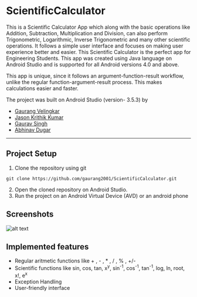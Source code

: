# ScientificCalculator

This is a Scientific Calculator App which along with the basic operations like Addition, Subtraction, Multiplication and Division, can also perform Trigonometric, Logarithmic, Inverse Trigonometric and many other scientific operations. It follows a simple user interface and focuses on making user experience better and easier. This Scientific Calculator is the perfect app for Engineering Students. This app was created using Java language on Android Studio and is supported for all Android versions 4.0 and above.

This app is unique, since it follows an argument-function-result workflow, unlike the regular function-argument-result process. This makes calculations easier and faster.

The project was built on Android Studio (version- 3.5.3) by
* [Gaurang Velingkar](https://github.com/gaurang2001)
* [Jason Krithik Kumar](https://github.com/jkk2000)
* [Gaurav Singh](https://github.com/gaurav2699)
* [Abhinav Dugar](https://github.com/abhid2001)

---

## Project Setup

 1. Clone the repository using git
```
git clone https://github.com/gaurang2001/ScientificCalculator.git
```

 2. Open the cloned repository on Android Studio.
 3. Run the project on an Android Virtual Device (AVD) or an android phone


## Screenshots

 ![alt text](https://github.com/gaurang2001/ScientificCalculator/images/img.jpeg)

## Implemented features

 * Regular aritmetic functions like + , - , * , / , % , +/-
 * Scientific functions like sin, cos, tan, x<sup>y</sup>, sin<sup>-1</sup>, cos<sup>-1</sup>, tan<sup>-1</sup>, log, ln, root, x!, e<sup>x</sup>
 * Exception Handling
 * User-friendly interface